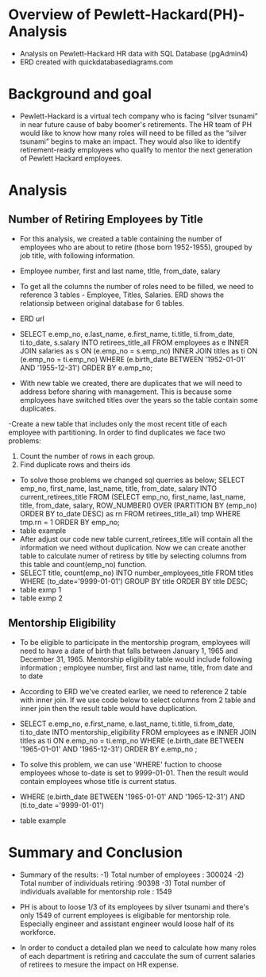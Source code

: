 # Overview of Pewlett-Hackard(PH)-Analysis
- Analysis on Pewlett-Hackard HR data with SQL Database (pgAdmin4)
- ERD created with quickdatabasediagrams.com

# Background and goal 
- Pewlett-Hackard is a virtual tech company who is facing “silver tsunami” in near future cause of baby boomer's retirements. The HR team of PH would like to know how many roles will need to be filled as the “silver tsunami” begins to make an impact. They would also like to identify retirement-ready employees who qualify to mentor the next generation of Pewlett Hackard employees.

# Analysis 
## Number of Retiring Employees by Title
- For this analysis, we created a table containing the number of employees who are about to retire (those born 1952-1955), grouped by job title, with following information. 
- Employee number, first and last name, tItle, from_date, salary
- To get all the columns  the number of roles need to be filled, we need to reference 3 tables - Employee, Titles, Salaries. ERD shows the relationsip between original database for 6 tables. 
- ERD url
- SELECT e.emp_no,
	    e.last_name,
	    e.first_name,
	    ti.title,
	    ti.from_date,
	    ti.to_date,
	    s.salary
 INTO retirees_title_all
 FROM employees as e
 INNER JOIN salaries as s 
 ON (e.emp_no = s.emp_no)
 INNER JOIN titles as ti
 ON (e.emp_no = ti.emp_no)
 WHERE (e.birth_date BETWEEN '1952-01-01' AND '1955-12-31')
 ORDER BY e.emp_no;

- With new table we created, there are duplicates that we will need to address before sharing with management. 
This is because some employees have switched titles over the years so the table contain some duplicates. 

-Create a new table that includes only the most recent title of each employee with partitioning. 
In order to find duplicates we face two problems:
 1) Count the number of rows in each group.
 2) Find duplicate rows and theirs ids

- To solve those problems we changed sql querries as below;
 SELECT emp_no,
	first_name,
	last_name,
	title,
	from_date,
	salary
 INTO current_retirees_title
 FROM
  (SELECT emp_no,
	      first_name,
	      last_name,
	      title,
	      from_date,
	      salary, 
  ROW_NUMBER() OVER (PARTITION BY (emp_no)
  ORDER BY to_date DESC) as rn
 FROM retirees_title_all) tmp
 WHERE tmp.rn = 1
 ORDER BY emp_no;
- table example 
- After adjust our code new table current_retirees_title will contain all the information we need without duplication. 
Now we can create another table to calculate numer of retiress by title by selecting columns from this table and count(emp_no) function. 
- SELECT title,
	     count(emp_no)
 INTO number_employees_title
 FROM titles 
 WHERE (to_date='9999-01-01')
 GROUP BY title
 ORDER BY title DESC;
- table exmp 1
- table exmp 2

## Mentorship Eligibility
- To be eligible to participate in the mentorship program, employees will need to have a date of birth that falls between January 1, 1965 and December 31, 1965. 
Mentorship eligibility table would include following information ; employee number, first and last name, title, from date and to date
- According to ERD we've created earlier, we need to reference 2 table with inner join. If we use code below to select columns from 2 table and inner join then the result table would have duplication. 
- SELECT e.emp_no,
       e.first_name,
	   e.last_name,
	   ti.title,
	   ti.from_date,
	   ti.to_date
 INTO mentorship_eligibility
 FROM employees as e
 INNER JOIN titles as ti
 ON e.emp_no = ti.emp_no
 WHERE (e.birth_date BETWEEN '1965-01-01' AND '1965-12-31')
 ORDER BY e.emp_no ;

- To solve this problem, we can use 'WHERE' fuction to choose employees whose to-date is set to 9999-01-01. Then the result would contain employees whose title is current status. 
-  WHERE (e.birth_date BETWEEN '1965-01-01' AND '1965-12-31')
   AND (ti.to_date ='9999-01-01')
- table example 

# Summary and Conclusion 
- Summary of the results:
-1) Total number of employees : 300024
-2) Total number of individuals retiring :90398
-3) Total number of individuals available for mentorship role : 1549

- PH is about to loose 1/3 of its employees by silver tsunami and there's only 1549 of current employees is eligibable for mentorship role. Especially engineer and assistant engineer would loose half of its workforce. 
- In order to conduct a detailed plan we need to calculate how many roles of each department is retiring and cacculate the sum of current salaries of retirees to mesure the impact on HR expense.   
